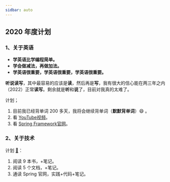 ```yaml
---
sidbar: auto
---
```


## 2020 年度计划

### 1、关于英语

- **学英语比学编程简单。**
- **学会做减法，再做加法。**
- **学英语很重要，学英语很重要，学英语很重要。**
    
**听说读写**，其中最容易的应该是**读**，然后再是**写**，我有很大的信心能在两三年之内（2022）正常**读写**。剩余就是**听**和**说**了，目前对我真的太难了。

计划；
1. 目前我已经背单词 200 多天，我将会继续背单词（**默默背单词**）:smile: 。
2. 看 [YouTube视频](https://www.youtube.com/)。
3. 看 [Spring Framework官网](https://docs.spring.io/spring/docs/5.2.3.RELEASE/spring-framework-reference/index.html)。


### 2、关于技术

计划 [:tada:](./GUIDE)：
1. 阅读 9 本书，+笔记。
2. 阅读 5 个文档，+笔记。
3. 通读 Spring 官网，实践+代码+笔记。
  

